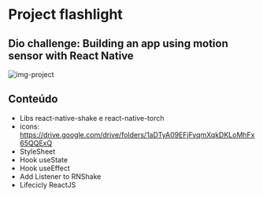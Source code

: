 # Project flashlight
## Dio challenge: Building an app using motion sensor with React Native



![img-project](https://user-images.githubusercontent.com/61159959/209947921-7c336607-da44-45a1-9d7e-a330a65b9e09.png)


## Conteúdo 

- Libs react-native-shake e react-native-torch
- icons: https://drive.google.com/drive/folders/1aDTyA09EFjFvqmXqkDKLoMhFx65QQExQ
- StyleSheet
- Hook useState
- Hook useEffect
- Add Listener to RNShake
- Lifecicly ReactJS
